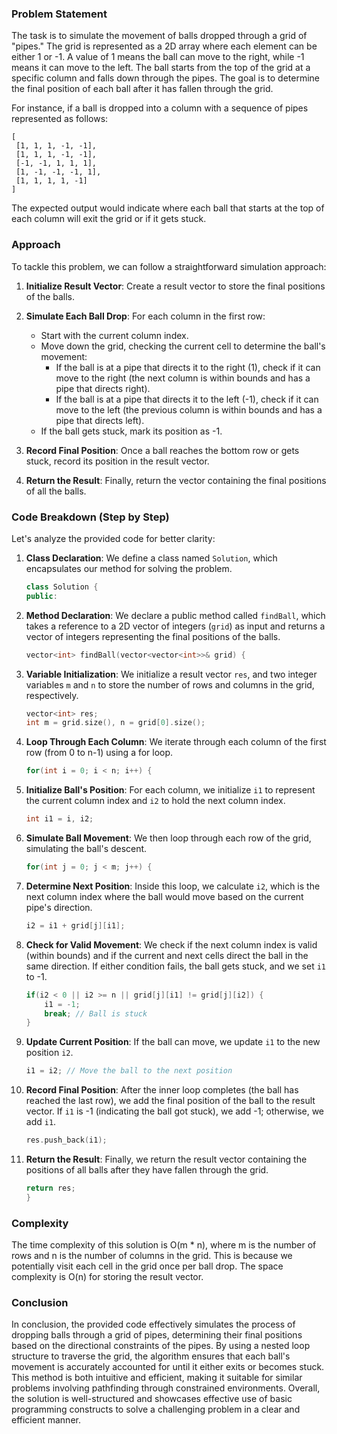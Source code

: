 ### Problem Statement

The task is to simulate the movement of balls dropped through a grid of "pipes." The grid is represented as a 2D array where each element can be either 1 or -1. A value of 1 means the ball can move to the right, while -1 means it can move to the left. The ball starts from the top of the grid at a specific column and falls down through the pipes. The goal is to determine the final position of each ball after it has fallen through the grid.

For instance, if a ball is dropped into a column with a sequence of pipes represented as follows:

```
[
 [1, 1, 1, -1, -1],
 [1, 1, 1, -1, -1],
 [-1, -1, 1, 1, 1],
 [1, -1, -1, -1, 1],
 [1, 1, 1, 1, -1]
]
```

The expected output would indicate where each ball that starts at the top of each column will exit the grid or if it gets stuck.

### Approach

To tackle this problem, we can follow a straightforward simulation approach:

1. **Initialize Result Vector**: Create a result vector to store the final positions of the balls.

2. **Simulate Each Ball Drop**: For each column in the first row:
   - Start with the current column index.
   - Move down the grid, checking the current cell to determine the ball's movement:
     - If the ball is at a pipe that directs it to the right (1), check if it can move to the right (the next column is within bounds and has a pipe that directs right).
     - If the ball is at a pipe that directs it to the left (-1), check if it can move to the left (the previous column is within bounds and has a pipe that directs left).
   - If the ball gets stuck, mark its position as -1.

3. **Record Final Position**: Once a ball reaches the bottom row or gets stuck, record its position in the result vector.

4. **Return the Result**: Finally, return the vector containing the final positions of all the balls.

### Code Breakdown (Step by Step)

Let's analyze the provided code for better clarity:

1. **Class Declaration**: We define a class named `Solution`, which encapsulates our method for solving the problem.

    ```cpp
    class Solution {
    public:
    ```

2. **Method Declaration**: We declare a public method called `findBall`, which takes a reference to a 2D vector of integers (`grid`) as input and returns a vector of integers representing the final positions of the balls.

    ```cpp
    vector<int> findBall(vector<vector<int>>& grid) {
    ```

3. **Variable Initialization**: We initialize a result vector `res`, and two integer variables `m` and `n` to store the number of rows and columns in the grid, respectively.

    ```cpp
    vector<int> res;
    int m = grid.size(), n = grid[0].size();
    ```

4. **Loop Through Each Column**: We iterate through each column of the first row (from 0 to n-1) using a for loop.

    ```cpp
    for(int i = 0; i < n; i++) {
    ```

5. **Initialize Ball's Position**: For each column, we initialize `i1` to represent the current column index and `i2` to hold the next column index.

    ```cpp
    int i1 = i, i2;
    ```

6. **Simulate Ball Movement**: We then loop through each row of the grid, simulating the ball's descent.

    ```cpp
    for(int j = 0; j < m; j++) {
    ```

7. **Determine Next Position**: Inside this loop, we calculate `i2`, which is the next column index where the ball would move based on the current pipe's direction.

    ```cpp
    i2 = i1 + grid[j][i1];
    ```

8. **Check for Valid Movement**: We check if the next column index is valid (within bounds) and if the current and next cells direct the ball in the same direction. If either condition fails, the ball gets stuck, and we set `i1` to -1.

    ```cpp
    if(i2 < 0 || i2 >= n || grid[j][i1] != grid[j][i2]) {
        i1 = -1;
        break; // Ball is stuck
    }
    ```

9. **Update Current Position**: If the ball can move, we update `i1` to the new position `i2`.

    ```cpp
    i1 = i2; // Move the ball to the next position
    ```

10. **Record Final Position**: After the inner loop completes (the ball has reached the last row), we add the final position of the ball to the result vector. If `i1` is -1 (indicating the ball got stuck), we add -1; otherwise, we add `i1`.

    ```cpp
    res.push_back(i1);
    ```

11. **Return the Result**: Finally, we return the result vector containing the positions of all balls after they have fallen through the grid.

    ```cpp
    return res;
    }
    ```

### Complexity

The time complexity of this solution is O(m * n), where m is the number of rows and n is the number of columns in the grid. This is because we potentially visit each cell in the grid once per ball drop. The space complexity is O(n) for storing the result vector.

### Conclusion

In conclusion, the provided code effectively simulates the process of dropping balls through a grid of pipes, determining their final positions based on the directional constraints of the pipes. By using a nested loop structure to traverse the grid, the algorithm ensures that each ball's movement is accurately accounted for until it either exits or becomes stuck. This method is both intuitive and efficient, making it suitable for similar problems involving pathfinding through constrained environments. Overall, the solution is well-structured and showcases effective use of basic programming constructs to solve a challenging problem in a clear and efficient manner.